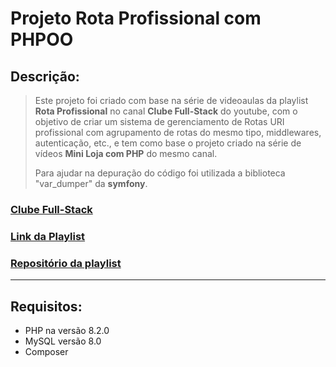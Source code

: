 # Projeto Rota Profissional com PHPOO

## Descrição:
> Este projeto foi criado com base na série de videoaulas da playlist **Rota Profissional** no canal **Clube Full-Stack** do youtube, com o objetivo de criar um sistema de gerenciamento de Rotas URI profissional com agrupamento de rotas do mesmo tipo, middlewares, autenticação, etc., e tem como base o projeto criado na série de vídeos **Mini Loja com PHP** do mesmo canal. <br />
> 
> Para ajudar na depuração do código foi utilizada a biblioteca "var_dumper" da **symfony**.

### [Clube Full-Stack](https://www.youtube.com/@AlexandreCardoso)
### [Link da Playlist](https://www.youtube.com/playlist?list=PLyugqHiq-SKeVAZgyYj41wTZQHkEaFOYp)
### [Repositório da playlist](https://github.com/aleduca/route-pro)


***

## Requisitos:
 - PHP na versão 8.2.0
 - MySQL versão 8.0
 - Composer